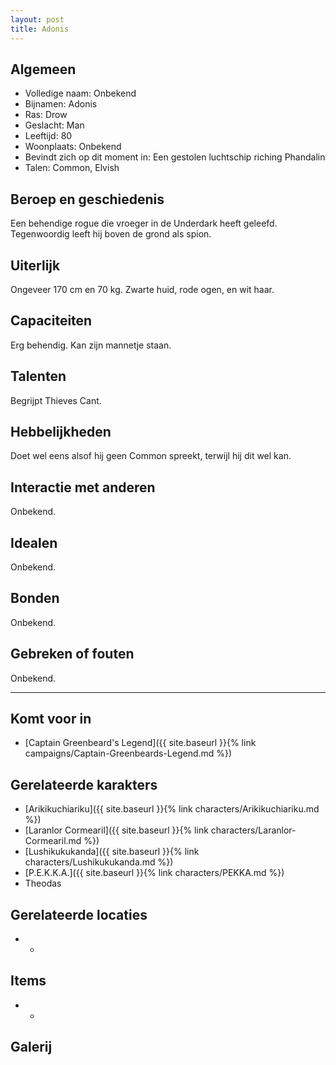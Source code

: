 ```yaml
---
layout: post
title: Adonis
---
```


## Algemeen
* Volledige naam: Onbekend
* Bijnamen: Adonis
* Ras: Drow
* Geslacht: Man
* Leeftijd: 80
* Woonplaats: Onbekend
* Bevindt zich op dit moment in: Een gestolen luchtschip riching Phandalin
* Talen: Common, Elvish

## Beroep en geschiedenis
Een behendige rogue die vroeger in de Underdark heeft geleefd. Tegenwoordig leeft hij boven de grond als spion.

## Uiterlijk
Ongeveer 170 cm en 70 kg. Zwarte huid, rode ogen, en wit haar.

## Capaciteiten
Erg behendig. Kan zijn mannetje staan.

## Talenten
Begrijpt Thieves Cant.

## Hebbelijkheden
Doet wel eens alsof hij geen Common spreekt, terwijl hij dit wel kan.

## Interactie met anderen
Onbekend.

## Idealen
Onbekend.

## Bonden
Onbekend.

## Gebreken of fouten
Onbekend.

---

## Komt voor in
* [Captain Greenbeard's Legend]({{ site.baseurl }}{% link campaigns/Captain-Greenbeards-Legend.md %})

## Gerelateerde karakters
* [Arikikuchiariku]({{ site.baseurl }}{% link characters/Arikikuchiariku.md %})
* [Laranlor Cormearil]({{ site.baseurl }}{% link characters/Laranlor-Cormearil.md %})
* [Lushikukukanda]({{ site.baseurl }}{% link characters/Lushikukukanda.md %})
* [P.E.K.K.A.]({{ site.baseurl }}{% link characters/PEKKA.md %})
* Theodas

## Gerelateerde locaties
* -

## Items
* -

## Galerij